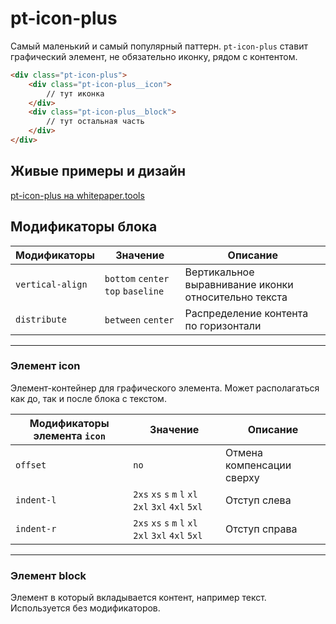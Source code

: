 # pt-icon-plus

Самый маленький и самый популярный паттерн. `pt-icon-plus` ставит графический элемент, не обязательно иконку, рядом с контентом.

```html
<div class="pt-icon-plus">
    <div class="pt-icon-plus__icon">
        // тут иконка
    </div>
    <div class="pt-icon-plus__block">
        // тут остальная часть
    </div>
</div>
```

## Живые примеры и дизайн

[pt-icon-plus на whitepaper.tools](http://whitepaper.tools/doc.html#/pt-icon-plus)


## Модификаторы блока

Модификаторы     | Значение                           | Описание
---------------- | ---------------------------------- | ----------------------------------------------------
`vertical-align` | `bottom` `center` `top` `baseline` | Вертикальное выравнивание иконки относительно текста
`distribute`     | `between` `center`                 | Распределение контента по горизонтали

___


### Элемент icon

Элемент-контейнер для графического элемента. Может располагаться как до, так и после блока с текстом.

Модификаторы элемента `icon` | Значение                                            | Описание                 
---------------------------- | --------------------------------------------------- | ------------------------- 
`offset`                     | `no`                                                | Отмена компенсации сверху 
`indent-l`                   | `2xs` `xs` `s` `m` `l` `xl` `2xl` `3xl` `4xl` `5xl` | Отступ слева
`indent-r`                   | `2xs` `xs` `s` `m` `l` `xl` `2xl` `3xl` `4xl` `5xl` | Отступ справа

___


### Элемент block

Элемент в который вкладывается контент, например текст. Используется без модификаторов.